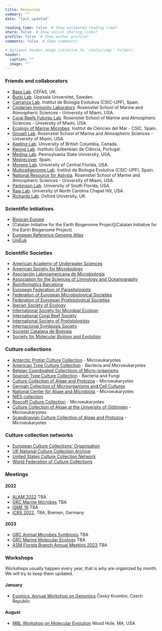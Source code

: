 ```yaml
---
title: Resources
summary: ""
date: "last_updated"

reading_time: false  # Show estimated reading time?
share: false  # Show social sharing links?
profile: false  # Show author profile?
comments: false  # Show comments?

# Optional header image (relative to `static/img/` folder).
header:
  caption: ""
  image: ""
---
```

### Friends and collaborators

* [Bass Lab](https://www.cefas.co.uk/icoe/aquatic-animal-health/our-specialisms/microbial-diversity/). CEFAS, UK.
* [Burki Lab](https://www.burki-lab.net/). Uppsala Universitet, Sweden.
* [Carranza Lab](http://molevol.cmima.csic.es/carranza/index.html). Institut de Biologia Evolutiva (CSIC-UPF), Spain.
* [Cnidarian Immunity Laboratory](https://cnidimmunitylab.com/). Rosenstiel School of Marine and Atmospheric Sciences - University of Miami, USA.
* [Coral Reefs Futures Lab](https://coralreeffutures.rsmas.miami.edu/). Rosenstiel School of Marine and Atmospheric Sciences - University of Miami, USA.
* [Ecology of Marine Microbes](https://emm.icm.csic.es/). Institut de Ciències del Mar - CSIC, Spain.
* [Grosell Lab](https://grosell-lab.rsmas.miami.edu/). Rosenstiel School of Marine and Atmospheric Sciences - University of Miami, USA.
* [Keeling Lab](http://www3.botany.ubc.ca/keeling/). University of British Columbia, Canada.
* [Kwong Lab](https://www.kwonglab.com/). Instituto Gulbenkian de Ciência, Portugal.
* [Medina Lab](http://medinalab.org/new/). Pennsylvania State University, USA,
* [Medrecover](https://medrecover.org/). Spain.
* [Moreno Lab](https://vibriocholerae.org/). University of Central Florida, USA.
* [Multicellgenome Lab](https://multicellgenome.com/). Institut de Biologia Evolutiva (CSIC-UPF), Spain.
* [National Resource for Aplysia](https://aplysia.rsmas.miami.edu/). Rosenstiel School of Marine and Atmospheric Sciences - University of Miami, USA.
* [Parkinson Lab](https://www.thelifeaquatic.net/). University of South Florida, USA.
* [Raw Lab](https://www.rawlab.org/). University of North Carolina Chapel Hill, USA.
* [Richards Lab](https://protists.co.uk/index.html). Oxford University, UK.

### Scientific Initiatives

* [Bioscan Europe](https://www.bioscaneurope.org/)
* [Catalan Initiative for the Earth Biogenome Project](Catalan Initiative for the Earth Biogenome Project)
* [European Reference Genome Atlas](https://www.erga-biodiversity.eu/)
* [UniEuk](https://unieuk.org/)

### Scientific Societies

* [American Academy of Underwater Sciences](https://aaus.org/)
* [American Society for Microbiology](https://www.asm.org/)
* [Asociación Latinoamericana de Microbiología](https://alam.science/)
* [Association for the Sciences of Limnology and Oceanography](https://www.aslo.org/)
* [Bioinformatics Barcelona](https://www.bioinformaticsbarcelona.eu/)
* [European Federation of Parasitologists](http://www.eurofedpar.eu/)
* [Federation of European Microbiological Societies](https://fems-microbiology.org/)
* [Federation of European Protistological Societies](https://fepseu.org/)
* [Iberian Society of Ecology](http://www.sibecol.org/en/)
* [International Society for Microbial Ecology](https://www.isme-microbes.org/)
* [International Coral Reef Society](http://coralreefs.org/)
* [International Society of Protistologists](https://protistologists.org/)
* [Internacional Symbiosis Society](http://iss-symbiosis.org/)
* [Societat Catalana de Biologia](https://scb.iec.cat/)
* [Society for Molecular Biology and Evolution](https://www.smbe.org/smbe/)

### Culture collections

* [Antarctic Protist Culture Collection](https://www.whoi.edu/science/B/protists/) - Microeukaryotes
* [American Type Culture Collection](https://www.atcc.org/) - Bacteria and Microeukaryotes
* [Belgian Coordinated Collections of Micro-organisms](http://bccm.belspo.be/)
* [Spanish Type Culture Collection](https://www.uv.es/uvweb/spanish-type-culture-collection/en/spanish-type-culture-collection-1285872233521.html)  - Bacteria and Fungi
* [Culture Collection of Algae and Protozoa](https://www.ccap.ac.uk/) - Microeukaryotes
* [German Collection of Microorganisms and Cell Cultures](https://www.dsmz.de/)
* [National Center for Algae and Microbiota](https://ncma.bigelow.org/) - Microeukaryotes
* [NIES collection](https://mcc.nies.go.jp/)
* [Roscoff Culture Collection](http://www.roscoff-culture-collection.org/) - Microeukaryotes
* [Culture Collection of Algae at the University of Göttingen](http://sagdb.uni-goettingen.de/) - Microeukaryotes
* [Scandinavian Culture Collection of Algae and Protozoa](http://www.sccap.dk/) - Microeukaryotes

### Culture collection networks
* [European Culture Collections' Organisation](https://www.eccosite.org/)
* [UK National Culture Collection Archive](http://www.ukncc.co.uk/)
* [United States Culture Collection Network](http://www.usccn.org/)
* [World Federation of Culture Collections](http://www.wfcc.info/)

### Meetings

#### 2022
  *  [ALAM 2022](https://alam.science/) TBA
  *  [GRC Marine Microbes](https://www.grc.org/marine-microbes-conference/) TBA
  *  [ISME 19](http://isme-microbes.org/) TBA
  *  [ICRS 2022](http://www.icrs2021.de/), TBA, Bremen, Germany

#### 2023
  *  [GRC Animal Microbes Symbiosis](https://www.grc.org/animal-microbe-symbioses-conference/) TBA
  *  [GRC Marine Molecular Ecology](https://www.grc.org/marine-molecular-ecology-conference/) TBA
  *  [ASM Florida Branch Annual Meeting 2023](https://www.flasm.org/) TBA

### Workshops

Workshops usually happen every year, that is why are organized by month. We will try to keep them updated.

#### January
  *  [Evomics. Annual Workshop on Genomics](http://evomics.org/) Český Krumlov, Czech Republic

#### August
  *   [MBL Workshop on Molecular Evolution](https://www.mbl.edu/education/courses/workshop-on-molecular-evolution/) Wood Hole, MA, USA
